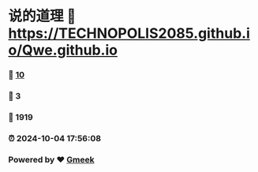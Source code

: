 # 说的道理 :link: https://TECHNOPOLIS2085.github.io/Qwe.github.io 
### :page_facing_up: [10](https://TECHNOPOLIS2085.github.io/Qwe.github.io/tag.html) 
### :speech_balloon: 3 
### :hibiscus: 1919 
### :alarm_clock: 2024-10-04 17:56:08 
### Powered by :heart: [Gmeek](https://github.com/Meekdai/Gmeek)
